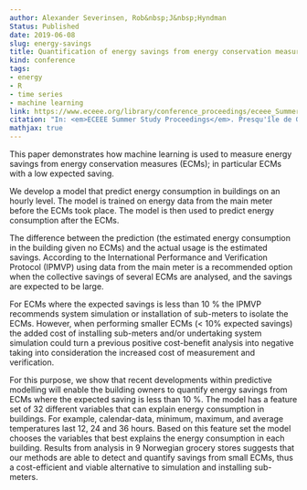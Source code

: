```yaml
---
author: Alexander Severinsen, Rob&nbsp;J&nbsp;Hyndman
Status: Published
date: 2019-06-08
slug: energy-savings
title: Quantification of energy savings from energy conservation measures in buildings using machine learning
kind: conference
tags:
- energy
- R
- time series
- machine learning
link: https://www.eceee.org/library/conference_proceedings/eceee_Summer_Studies/2019/4-monitoring-and-evaluation-for-greater-impact/quantification-of-energy-savings-from-energy-conservation-measures-in-buildings-using-machine-learning/
citation: "In: <em>ECEEE Summer Study Proceedings</em>. Presqu'île de Giens, France. 3-8 June 2019"
mathjax: true
---
```


This paper demonstrates how machine learning is used to measure energy savings from energy conservation measures (ECMs); in particular ECMs with a low expected saving.

We develop a model that predict energy consumption in buildings on an hourly level. The model is trained on energy data from the main meter before the ECMs took place. The model is then used to predict energy consumption after the ECMs.

The difference between the prediction (the estimated energy consumption in the building given no ECMs) and the actual usage is the estimated savings. According to the International Performance and Verification Protocol (IPMVP) using data from the main meter is a recommended option when the collective savings of several ECMs are analysed, and the savings are expected to be large.

For ECMs where the expected savings is less than 10 % the IPMVP recommends system simulation or installation of sub-meters to isolate the ECMs. However, when performing smaller ECMs (< 10% expected savings) the added cost of installing sub-meters and/or undertaking system simulation could turn a previous positive cost-benefit analysis into negative taking into consideration the increased cost of measurement and verification.

For this purpose, we show that recent developments within predictive modelling will enable the building owners to quantify energy savings from ECMs where the expected saving is less than 10 %. The model has a feature set of 32 different variables that can explain energy consumption in buildings. For example, calendar-data, minimum, maximum, and average temperatures last 12, 24 and 36 hours. Based on this feature set the model chooses the variables that best explains the energy consumption in each building. Results from analysis in 9 Norwegian grocery stores suggests that our methods are able to detect and quantify savings from small ECMs, thus a cost-efficient and viable alternative to simulation and installing sub-meters.

